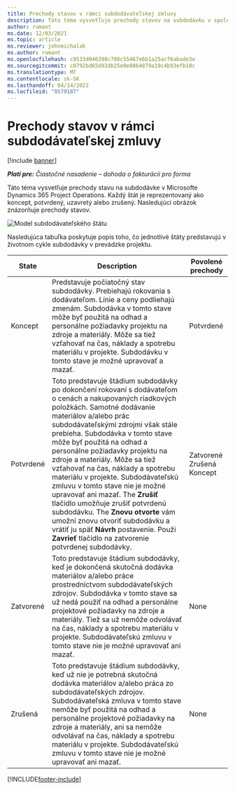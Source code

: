 ```yaml
---
title: Prechody stavov v rámci subdodávateľskej zmluvy
description: Táto téma vysvetľuje prechody stavov na subdodávku v spoločnosti Microsoft Dynamics 365 Project Operations ako je subdodávka vytvorená, vykonaná a uzavretá.
author: rumant
ms.date: 12/03/2021
ms.topic: article
ms.reviewer: johnmichalak
ms.author: rumant
ms.openlocfilehash: c9533d046398c708c55467e6b1a25acf6abade3e
ms.sourcegitcommit: c0792bd65d92db25e0e8864879a19c4b93efb10c
ms.translationtype: MT
ms.contentlocale: sk-SK
ms.lasthandoff: 04/14/2022
ms.locfileid: "8579187"
---
```

# <a name="state-transitions-on-a-subcontract"></a>Prechody stavov v rámci subdodávateľskej zmluvy 

[!include [banner](../../includes/dataverse-preview.md)]

_**Platí pre:** Čiastočné nasadenie – dohoda o fakturácii pro forma_

Táto téma vysvetľuje prechody stavu na subdodávke v Microsofte Dynamics 365 Project Operations. Každý štát je reprezentovaný ako koncept, potvrdený, uzavretý alebo zrušený. Nasledujúci obrázok znázorňuje prechody stavov.

![Model subdodávateľského štátu](../media/SubconStates.png)  

Nasledujúca tabuľka poskytuje popis toho, čo jednotlivé štáty predstavujú v životnom cykle subdodávky v prevádzke projektu.

| State | Description | Povolené prechody |
| --- | --- | --- |
| Koncept | Predstavuje počiatočný stav subdodávky. Prebiehajú rokovania s dodávateľom. Línie a ceny podliehajú zmenám. Subdodávka v tomto stave môže byť použitá na odhad a personálne požiadavky projektu na zdroje a materiály. Môže sa tiež vzťahovať na čas, náklady a spotrebu materiálu v projekte. Subdodávku v tomto stave je možné upravovať a mazať. | Potvrdené |
| Potvrdené | Toto predstavuje štádium subdodávky po dokončení rokovaní s dodávateľom o cenách a nakupovaných riadkových položkách. Samotné dodávanie materiálov a/alebo prác subdodávateľskými zdrojmi však stále prebieha. Subdodávka v tomto stave môže byť použitá na odhad a personálne požiadavky projektu na zdroje a materiály. Môže sa tiež vzťahovať na čas, náklady a spotrebu materiálu v projekte. Subdodávateľskú zmluvu v tomto stave nie je možné upravovať ani mazať. The **Zrušiť** tlačidlo umožňuje zrušiť potvrdenú subdodávku. The **Znovu otvorte** vám umožní znovu otvoriť subdodávku a vrátiť ju späť **Návrh** postavenie. Použi **Zavrieť** tlačidlo na zatvorenie potvrdenej subdodávky. | Zatvorené <br> Zrušená <br> Koncept |
| Zatvorené | Toto predstavuje štádium subdodávky, keď je dokončená skutočná dodávka materiálov a/alebo práce prostredníctvom subdodávateľských zdrojov. Subdodávka v tomto stave sa už nedá použiť na odhad a personálne projektové požiadavky na zdroje a materiály. Tiež sa už nemôže odvolávať na čas, náklady a spotrebu materiálu v projekte. Subdodávateľskú zmluvu v tomto stave nie je možné upravovať ani mazať. | None |
| Zrušená | Toto predstavuje štádium subdodávky, keď už nie je potrebná skutočná dodávka materiálov a/alebo práca zo subdodávateľských zdrojov. Subdodávateľská zmluva v tomto stave nemôže byť použitá na odhad a personálne projektové požiadavky na zdroje a materiály, ani sa nemôže odvolávať na čas, náklady a spotrebu materiálu v projekte. Subdodávateľskú zmluvu v tomto stave nie je možné upravovať ani mazať. | None |


[!INCLUDE[footer-include](../../includes/footer-banner.md)]
